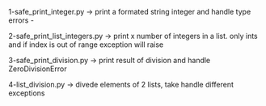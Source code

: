 

1-safe_print_integer.py -> print a formated string integer and handle type errors -


2-safe_print_list_integers.py -> print x number of integers in a list. only ints and if index is out of range exception will raise


3-safe_print_division.py -> print result of division and handle ZeroDivisionError


4-list_division.py -> divede elements of 2 lists, take handle different exceptions
